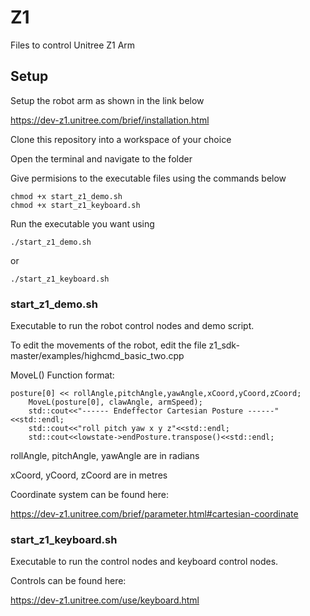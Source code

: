 # Z1

Files to control Unitree Z1 Arm

## Setup
Setup the robot arm as shown in the link below

https://dev-z1.unitree.com/brief/installation.html

Clone this repository into a workspace of your choice

Open the terminal and navigate to the folder

Give permisions to the executable files using the commands below
```
chmod +x start_z1_demo.sh
chmod +x start_z1_keyboard.sh
```
Run the executable you want using
```
./start_z1_demo.sh
```
or
```
./start_z1_keyboard.sh
```

### start_z1_demo.sh

Executable to run the robot control nodes and demo script.

To edit the movements of the robot, edit the file z1_sdk-master/examples/highcmd_basic_two.cpp

MoveL() Function format:
```
posture[0] << rollAngle,pitchAngle,yawAngle,xCoord,yCoord,zCoord;
    MoveL(posture[0], clawAngle, armSpeed);
    std::cout<<"------ Endeffector Cartesian Posture ------"<<std::endl;
    std::cout<<"roll pitch yaw x y z"<<std::endl;
    std::cout<<lowstate->endPosture.transpose()<<std::endl;
```
rollAngle, pitchAngle, yawAngle are in radians

xCoord, yCoord, zCoord are in metres

Coordinate system can be found here:

https://dev-z1.unitree.com/brief/parameter.html#cartesian-coordinate

### start_z1_keyboard.sh

Executable to run the control nodes and keyboard control nodes.

Controls can be found here:

https://dev-z1.unitree.com/use/keyboard.html
